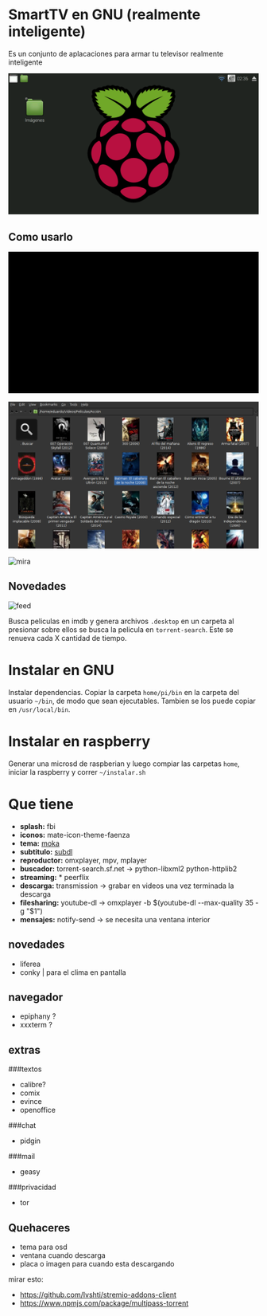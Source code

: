 SmartTV en GNU (realmente inteligente)
======================================

Es un conjunto de aplacaciones para armar tu televisor realmente inteligente

![busca](img/inicio.png)

Como usarlo
-----------

![busca](img/buscar.png)
	
![elegi](img/elegi.png)

![mira](img/mira.png)

Novedades
---------

![feed](img/novedades.png)


Busca peliculas en imdb y genera archivos `.desktop` en un carpeta al presionar sobre ellos se busca la pelicula en `torrent-search`.
Este se renueva cada X cantidad de tiempo.


Instalar en GNU
===============

Instalar dependencias. 
Copiar la carpeta `home/pi/bin` en la carpeta del usuario `~/bin`, de modo que sean ejecutables.
Tambien se los puede copiar en `/usr/local/bin`.


Instalar en raspberry
=====================

Generar una microsd de raspberian y luego compiar las carpetas `home`, iniciar la raspberry y correr `~/instalar.sh`

Que tiene
=========

* **splash:** fbi 
* **iconos:** mate-icon-theme-faenza
* **tema:** [moka](http://gnome-look.org/content/download.php?content=168447&id=1&tan=71798382)
* **subtitulo:** [subdl](https://github.com/akexakex/subdl)
* **reproductor:** omxplayer, mpv, mplayer
* **buscador:** torrent-search.sf.net	→ python-libxml2 python-httplib2
* **streaming:** * peerflix	
* **descarga:** transmission	→ grabar en videos una vez terminada la descarga
* **filesharing:** youtube-dl	→ omxplayer -b $(youtube-dl --max-quality 35 -g "$1")
* **mensajes:** notify-send	→ se necesita una ventana interior

novedades
---------

* liferea
* conky | para el clima en pantalla

navegador
---------

* epiphany ?
* xxxterm ?
	
extras
------

###textos

* calibre?
* comix
* evince
* openoffice


###chat

* pidgin

###mail

* geasy

###privacidad

* tor



Quehaceres
----------

* tema para osd
* ventana cuando descarga
* placa o imagen para cuando esta descargando

mirar esto:

* https://github.com/Ivshti/stremio-addons-client
* https://www.npmjs.com/package/multipass-torrent
